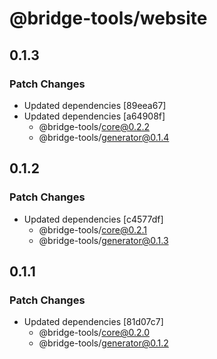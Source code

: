 # @bridge-tools/website

## 0.1.3

### Patch Changes

- Updated dependencies [89eea67]
- Updated dependencies [a64908f]
  - @bridge-tools/core@0.2.2
  - @bridge-tools/generator@0.1.4

## 0.1.2

### Patch Changes

- Updated dependencies [c4577df]
  - @bridge-tools/core@0.2.1
  - @bridge-tools/generator@0.1.3

## 0.1.1

### Patch Changes

- Updated dependencies [81d07c7]
  - @bridge-tools/core@0.2.0
  - @bridge-tools/generator@0.1.2
